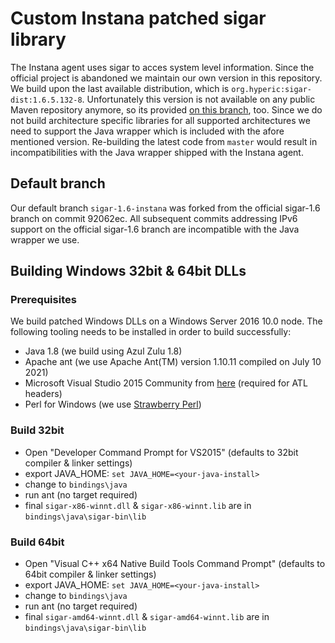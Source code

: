 # Custom Instana patched sigar library

The Instana agent uses sigar to acces system level information. Since the official project is abandoned we maintain our own version in this repository.
We build upon the last available distribution, which is `org.hyperic:sigar-dist:1.6.5.132-8`. 
Unfortunately this version is not available on any public Maven repository anymore, so its provided [on this branch](sigar-dist/sigar-dist-1.6.5.132-8.zip), too.
Since we do not build architecture specific libraries for all supported architectures we need to support the Java wrapper which is included 
with the afore mentioned version. Re-building the latest code from `master` would result in incompatibilities with the Java wrapper shipped 
with the Instana agent.

## Default branch

Our default branch `sigar-1.6-instana` was forked from the official sigar-1.6 branch on commit 92062ec. All subsequent commits addressing 
IPv6 support on the official sigar-1.6 branch are incompatible with the Java wrapper we use.

## Building Windows 32bit & 64bit DLLs

### Prerequisites

We build patched Windows DLLs on a Windows Server 2016 10.0 node. The following tooling needs to be installed in order to build successfully:
* Java 1.8 (we build using Azul Zulu 1.8)
* Apache ant (we use Apache Ant(TM) version 1.10.11 compiled on July 10 2021)
* Microsoft Visual Studio 2015 Community from [here](https://go.microsoft.com/fwlink/?LinkId=615448&clcid=0x409) (required for ATL headers)
* Perl for Windows (we use [Strawberry Perl](https://strawberryperl.com/))

### Build 32bit

* Open "Developer Command Prompt for VS2015" (defaults to 32bit compiler & linker settings)
* export JAVA_HOME: `set JAVA_HOME=<your-java-install>`
* change to `bindings\java`
* run ant (no target required)
* final `sigar-x86-winnt.dll` & `sigar-x86-winnt.lib` are in `bindings\java\sigar-bin\lib`

### Build 64bit

* Open "Visual C++ x64 Native Build Tools Command Prompt" (defaults to 64bit compiler & linker settings)
* export JAVA_HOME: `set JAVA_HOME=<your-java-install>`
* change to `bindings\java`
* run ant (no target required)
* final `sigar-amd64-winnt.dll` & `sigar-amd64-winnt.lib` are in `bindings\java\sigar-bin\lib`

